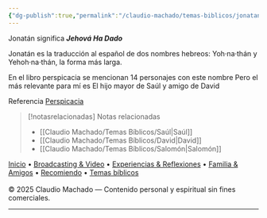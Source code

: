 ```yaml
---
{"dg-publish":true,"permalink":"/claudio-machado/temas-biblicos/jonatan/","title":"Jonatán","tags":["Jonatán"]}
---
```


Jonatán significa ***Jehová Ha Dado***

Jonatán es la traducción al español de dos nombres hebreos: Yoh·na·thán y Yehoh·na·thán, la forma más larga. 

En el libro perspicacia se mencionan 14 personajes con este nombre 
Pero el más relevante para mí es El hijo mayor de Saúl y amigo de David 

Referencia [Perspicacia](https://wol.jw.org/es/wol/d/r4/lp-s/1200002506#h=2)


> [!notasrelacionadas] Notas relacionadas
> - [[Claudio Machado/Temas Bíblicos/Saúl\|Saúl]]
> - [[Claudio Machado/Temas Bíblicos/David\|David]]
> - [[Claudio Machado/Temas Bíblicos/Salomón\|Salomón]]

<div class="pie-simple">
  <a href="https://mis-apuntes-psi.vercel.app/">Inicio</a> •
  <a href="https://mis-apuntes-psi.vercel.app/claudio-machado/brodcasting-and-videos/principial-brodcasting-and-video/">Broadcasting & Video</a> •
  <a href="https://mis-apuntes-psi.vercel.app/claudio-machado/experiencias-and-reflexiones/experiencias-and-reflexiones/">Experiencias & Reflexiones</a> •
  <a href="https://mis-apuntes-psi.vercel.app/claudio-machado/familia-and-amigos/familia-and-amigos/">Familia & Amigos</a> •
  <a href="https://mis-apuntes-psi.vercel.app/claudio-machado/recomendaciones/recomiendo/">Recomiendo</a> •
  <a href="https://mis-apuntes-psi.vercel.app/claudio-machado/temas-biblicos/temas-biblicos/">Temas bíblicos</a>
  <br><br>
  <span class="legal">© 2025 Claudio Machado — Contenido personal y espiritual sin fines comerciales.</span>
</div>

---

